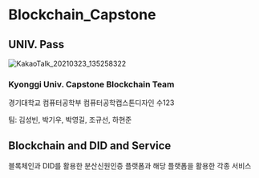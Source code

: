 # Blockchain_Capstone
## UNIV. Pass
![KakaoTalk_20210323_135258322](https://user-images.githubusercontent.com/65976572/112437406-43f40180-8d8a-11eb-945d-d7eaaab5edfe.png)
### Kyonggi Univ. Capstone Blockchain Team

경기대학교 컴퓨터공학부
컴퓨터공학캡스톤디자인 수123

팀: 김성빈, 박기우, 박영길, 조규선, 하현준


## Blockchain and DID and Service

블록체인과 DID를 활용한 분산신원인증 플랫폼과 해당 플랫폼을 활용한 각종 서비스
